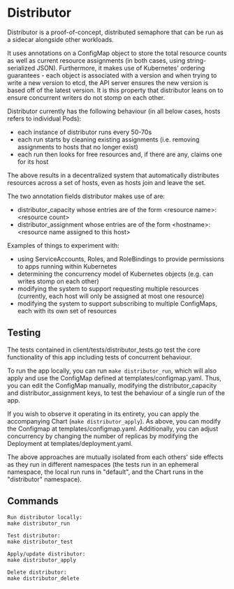 # Distributor
Distributor is a proof-of-concept, distributed semaphore that can be run as a sidecar alongside other workloads.

It uses annotations on a ConfigMap object to store the total resource counts as well as current resource assignments (in both cases, using string-serialized JSON). Furthermore, it makes use of Kubernetes' ordering guarantees - each object is associated with a version and when trying to write a new version to etcd, the API server ensures the new version is based off of the latest version. It is this property that distributor leans on to ensure concurrent writers do not stomp on each other.

Distributor currently has the following behaviour (in all below cases, hosts refers to individual Pods):

- each instance of distributor runs every 50-70s
- each run starts by cleaning existing assignments (i.e. removing assignments to hosts that no longer exist)
- each run then looks for free resources and, if there are any, claims one for its host

The above results in a decentralized system that automatically distributes resources across a set of hosts, even as hosts join and leave the set.

The two annotation fields distributor makes use of are:

- distributor_capacity whose entries are of the form \<resource name>: \<resource count>
- distributor_assignment whose entries are of the form \<hostname>: \<resource name assigned to this host>

Examples of things to experiment with:

- using ServiceAccounts, Roles, and RoleBindings to provide permissions to apps running within Kubernetes
- determining the concurrency model of Kubernetes objects (e.g. can writes stomp on each other)
- modifying the system to support requesting multiple resources (currently, each host will only be assigned at most one resource)
- modifying the system to support subscribing to multiple ConfigMaps, each with its own set of resources

## Testing
The tests contained in client/tests/distributor_tests.go test the core functionality of this app including tests of concurrent behaviour.

To run the app locally, you can run `make distributor_run`, which will also apply and use the ConfigMap defined at templates/configmap.yaml. Thus, you can edit the ConfigMap manually, modifying the distributor_capacity and distributor_assignment keys, to test the behaviour of a single run of the app.

If you wish to observe it operating in its entirety, you can apply the accompanying Chart (`make distributor_apply`). As above, you can modify the Configmap at templates/configmap.yaml. Additionally, you can adjust concurrency by changing the number of replicas by modifying the Deployment at templates/deployment.yaml.

The above approaches are mutually isolated from each others' side effects as they run in different namespaces (the tests run in an ephemeral namespace, the local run runs in "default", and the Chart runs in the "distributor" namespace).

## Commands
```
Run distributor locally:
make distributor_run

Test distributor:
make distributor_test

Apply/update distributor:
make distributor_apply

Delete distributor:
make distributor_delete
```
